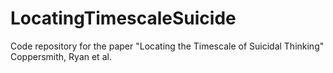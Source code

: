 # LocatingTimescaleSuicide
Code repository for the paper "Locating the Timescale of Suicidal Thinking" Coppersmith, Ryan et al.
